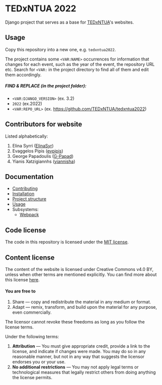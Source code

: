 # TEDxNTUA 2022
Django project that serves as a base for [TEDxNTUA](https://tedxntua.com)'s websites.

## Usage
Copy this repository into a new one, e.g. `tedxntua2022`.

The project contains some `<VAR:NAME>` occurrences for information that changes for each event, such as the year of the event, the repository URL etc. Search for `<VAR:` in the project directory to find all of them and edit them accordingly.
##### FIND & REPLACE (in the project folder):
* `<VAR:DJANGO_VERSION>` (ex. 3.2)
* `2022` (ex.2022)
* `<VAR:REPO_URL>` (ex. https://github.com/TEDxNTUA/tedxntua2022)

## Contributors for website
Listed alphabetically:
1. Elina Syrri ([ElinaSyr](https://github.com/ElinaSyr))
2. Evaggelos Pipis ([evpipis](https://github.com/evpipis))
3. George Papadoulis ([G-Papad](https://github.com/G-Papad))
4. Yianis Xatzigiannhs ([yiannisha](https://github.com/yiannisha))

## Documentation
* [Contributing](docs/contributing.md)
* [Installation](docs/installation.md)
* [Project structure](docs/structure.md)
* [Usage](docs/usage.md)
* Subsystems:
    * [Webpack](docs/webpack/index.md)

## Code license
The code in this repository is licensed under the [MIT license](LICENSE).

## Content license
The content of the website is licensed under Creative Commons v4.0 BY, unless when other terms are mentioned explicitly. You can find more about this license [here](https://creativecommons.org/licenses/by/4.0/).

#### You are free to
1. Share — copy and redistribute the material in any medium or format.
1. Adapt — remix, transform, and build upon the material for any purpose, even commercially.

The licensor cannot revoke these freedoms as long as you follow the license terms.

Under the following terms:

1. **Attribution** — You must give appropriate credit, provide a link to the license, and indicate if changes were made. You may do so in any reasonable manner, but not in any way that suggests the licensor endorses you or your use.
1. **No additional restrictions** — You may not apply legal terms or technological measures that legally restrict others from doing anything the license permits.
